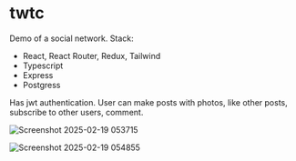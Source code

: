 # twtc
Demo of a social network.
Stack:
- React, React Router, Redux, Tailwind
- Typescript
- Express
- Postgress


Has jwt authentication. User can make posts with photos, like other posts, subscribe to other users, comment.

![Screenshot 2025-02-19 053715](https://github.com/user-attachments/assets/7024ada0-90fd-4124-a4ab-2fc05ff94b0e)


![Screenshot 2025-02-19 054855](https://github.com/user-attachments/assets/6a98df76-b687-4829-92d4-05615b849b88)
